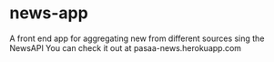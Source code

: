 # news-app
A front end app for aggregating new from different sources sing the NewsAPI
You can check it out at pasaa-news.herokuapp.com
